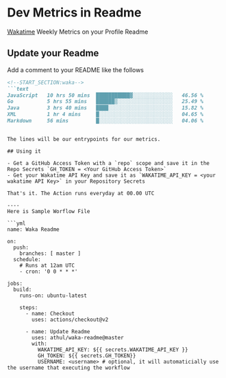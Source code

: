 # Dev Metrics in Readme

[Wakatime](https://wakatime.com) Weekly Metrics on your Profile Readme

## Update your Readme

Add a comment to your README like the follows

```md
<!--START_SECTION:waka-->
```text
JavaScript   10 hrs 50 mins  ███████████▓░░░░░░░░░░░░░   46.56 % 
Go           5 hrs 55 mins   ██████▒░░░░░░░░░░░░░░░░░░   25.49 % 
Java         3 hrs 40 mins   ████░░░░░░░░░░░░░░░░░░░░░   15.82 % 
XML          1 hr 4 mins     █░░░░░░░░░░░░░░░░░░░░░░░░   04.65 % 
Markdown     56 mins         █░░░░░░░░░░░░░░░░░░░░░░░░   04.06 % 
```
<!--END_SECTION:waka-->
```

The lines will be our entrypoints for our metrics.

## Using it

- Get a GitHub Access Token with a `repo` scope and save it in the Repo Secrets `GH_TOKEN = <Your GitHub Access Token>`
- Get your Wakatime API Key and save it as `WAKATIME_API_KEY = <your wakatime API Key>` in your Repository Secrets

That's it. The Action runs everyday at 00.00 UTC

----
Here is Sample Worflow File

```yml
name: Waka Readme

on:
  push:
    branches: [ master ]
  schedule:
    # Runs at 12am UTC
    - cron: '0 0 * * *'

jobs:
  build:
    runs-on: ubuntu-latest
    
    steps:
      - name: Checkout
        uses: actions/checkout@v2
      
      - name: Update Readme
        uses: athul/waka-readme@master
        with:
          WAKATIME_API_KEY: ${{ secrets.WAKATIME_API_KEY }}
          GH_TOKEN: ${{ secrets.GH_TOKEN}}
          USERNAME: <username> # optional, it will automaticially use the username that executing the workflow
```
